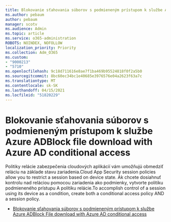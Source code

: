 ```yaml
---
title: Blokovanie sťahovania súborov s podmieneným prístupom k službe Azure AD
ms.author: pebaum
author: pebaum
manager: scotv
ms.audience: Admin
ms.topic: article
ms.service: o365-administration
ROBOTS: NOINDEX, NOFOLLOW
localization_priority: Priority
ms.collection: Adm_O365
ms.custom:
- "9000213"
- "5710"
ms.openlocfilehash: 9c18d711616e8ae7f1ba469b95524818f0f2a5b0
ms.sourcegitcommit: 8bc60ec34bc1e40685e3976576e04a2623f63a7c
ms.translationtype: MT
ms.contentlocale: sk-SK
ms.lasthandoff: 04/15/2021
ms.locfileid: "51820229"
---
```

# <a name="block-file-download-with-azure-ad-conditional-access"></a><span data-ttu-id="d145a-102">Blokovanie sťahovania súborov s podmieneným prístupom k službe Azure AD</span><span class="sxs-lookup"><span data-stu-id="d145a-102">Block file download with Azure AD conditional access</span></span>

<span data-ttu-id="d145a-103">Politiky relácie zabezpečenia cloudových aplikácií vám umožňujú obmedziť reláciu na základe stavu zariadenia.</span><span class="sxs-lookup"><span data-stu-id="d145a-103">Cloud App Security session policies allow you to restrict a session based on device state.</span></span> <span data-ttu-id="d145a-104">Ak chcete dosiahnuť kontrolu nad reláciou pomocou zariadenia ako podmienky, vytvorte politiku podmieneného prístupu A politiku relácie.</span><span class="sxs-lookup"><span data-stu-id="d145a-104">To accomplish control of a session using its device as a condition, create both a conditional access policy AND a session policy.</span></span>

- [<span data-ttu-id="d145a-105">Blokovanie sťahovania súborov s podmieneným prístupom k službe Azure AD</span><span class="sxs-lookup"><span data-stu-id="d145a-105">Block File download with Azure AD conditional access</span></span>](https://docs.microsoft.com/cloud-app-security/use-case-proxy-block-session-aad#create-a-block-download-policy-for-unmanaged-devices)
